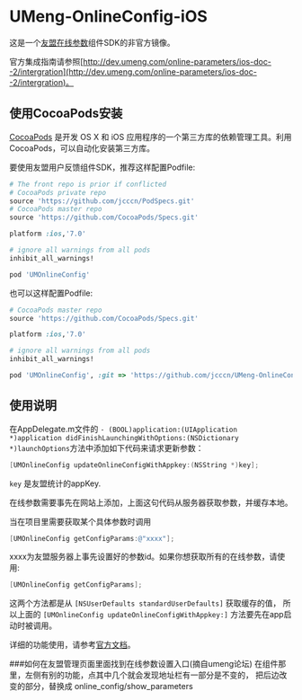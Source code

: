 UMeng-OnlineConfig-iOS
==================
这是一个[友盟在线参数](http://dev.umeng.com/online-parameters/ios-doc--2/intergration)组件SDK的非官方镜像。

官方集成指南请参照[http://dev.umeng.com/online-parameters/ios-doc--2/intergration](http://dev.umeng.com/online-parameters/ios-doc--2/intergration)。

## 使用CocoaPods安装
[CocoaPods](http://cocoapods.org) 是开发 OS X 和 iOS 应用程序的一个第三方库的依赖管理工具。利用 CocoaPods，可以自动化安装第三方库。

要使用友盟用户反馈组件SDK，推荐这样配置Podfile:

```ruby
# The front repo is prior if conflicted
# CocoaPods private repo
source 'https://github.com/jcccn/PodSpecs.git'
# CocoaPods master repo
source 'https://github.com/CocoaPods/Specs.git'

platform :ios,'7.0'

# ignore all warnings from all pods
inhibit_all_warnings!

pod 'UMOnlineConfig'

```

也可以这样配置Podfile:

```ruby
# CocoaPods master repo
source 'https://github.com/CocoaPods/Specs.git'

platform :ios,'7.0'

# ignore all warnings from all pods
inhibit_all_warnings!

pod 'UMOnlineConfig', :git => 'https://github.com/jcccn/UMeng-OnlineConfig-iOS.git'

```

## 使用说明
在AppDelegate.m文件的 `- (BOOL)application:(UIApplication *)application didFinishLaunchingWithOptions:(NSDictionary *)launchOptions`方法中添加如下代码来请求更新参数：

```objective-c
[UMOnlineConfig updateOnlineConfigWithAppkey:(NSString *)key];
```

`key` 是友盟统计的appKey.

在线参数需要事先在网站上添加，上面这句代码从服务器获取参数，并缓存本地。

当在项目里需要获取某个具体参数时调用

```objective-c
[UMOnlineConfig getConfigParams:@"xxxx"];
```

xxxx为友盟服务器上事先设置好的参数id。如果你想获取所有的在线参数，请使用:

```objective-c
[UMOnlineConfig getConfigParams];
```
这两个方法都是从 `[NSUserDefaults standardUserDefaults]` 获取缓存的值， 所以上面的 `[UMOnlineConfig updateOnlineConfigWithAppkey:]` 方法要先在app启动时被调用。

详细的功能使用，请参考[官方文档](http://dev.umeng.com/online-parameters/ios-doc--2/intergration)。



###如何在友盟管理页面里面找到在线参数设置入口(摘自umeng论坛)
在组件那里，左侧有别的功能，点其中几个就会发现地址栏有一部分是不变的， 把后边改变的部分，替换成
online_config/show_parameters

